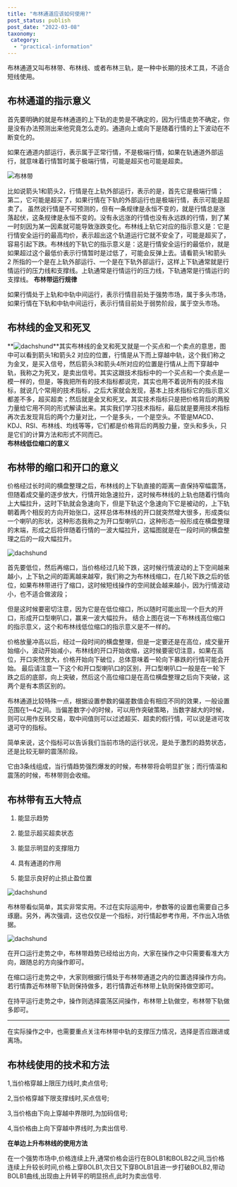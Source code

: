 ```yaml
---
title: "布林通道应该如何使用?"
post_status: publish
post_date: "2022-03-08"
taxonomy:
 category: 
  - "practical-information"
---
```


布林通道又叫布林带、布林线、或者布林三轨，是一种中长期的技术工具，不适合短线使用。

## 布林通道的指示意义

首先要明确的就是布林通道的上下轨的走势是不确定的，因为行情走势不确定，你是没有办法预测出来他究竟怎么走的。通道向上或向下是随着行情的上下波动在不断变化的。

如果在通道内部运行，表示属于正常行情，不是极端行情，如果在轨通道外部运行，就意味着行情暂时属于极端行情，可能是超买也可能是超卖。

![布林带](https://cdn.fendou.la/funstoutiao/2020/12/104126154.png)

比如说箭头1和箭头2，行情是在上轨外部运行，表示的是，首先它是极端行情；第二，它可能是超买了，如果行情在下轨的外部运行也是极端行情，表示可能是超卖了。 虽然说行情是不可预测的，但有一条规律是永恒不变的，就是行情总是涨落起伏，这条规律是永恒不变的。没有永远涨的行情也没有永远跌的行情，到了某一时刻因为某一因素就可能导致涨跌变化。布林线上轨它对应的指示意义是：它是行情安全运行的最高均价，表示超出这个轨道运行它就不安全了，可能是超买了，容易引起下跌。布林线的下轨它的指示意义是：这是行情安全运行的最低价，就是如果超过这个最低价表示行情暂时是过低了，可能会反弹上去。请看箭头1和箭头2 所指的一个是在上轨外部运行、一个是在下轨外部运行，这样上下轨通常就是行情运行的压力线和支撑线。上轨通常是行情运行的压力线，下轨通常是行情运行的支撑线。 **布林带运行规律**

如果行情处于上轨和中轨中间运行，表示行情目前处于强势市场，属于多头市场，如果行情在下轨和中轨中间运行，表示行情目前处于弱势阶段，属于空头市场。

## 布林线的金叉和死叉

**![dachshund](https://cdn.fendou.la/funstoutiao/2020/12/105210408.png ".....png")**其实布林线的金叉和死叉就是一个买点和一个卖点的意思，图中可以看到箭头1和箭头2 对应的位置，行情是从下而上穿越中轨，这个我们称之为金叉，是买入信号，然后箭头3和箭头4所对应的位置是行情从上而下穿越中轨，我称之为死叉，是卖出信号。其实这跟技术指标中的一个买点和一个卖点是一模一样的，但是，等我把所有的技术指标都说完，其实也用不着说所有的技术指标，就说几个常用的技术指标，之后大家就会发现，基本上技术指标它的指示意义都差不多，超买超卖；然后就是金叉和死叉。其实技术指标只是把价格背后的两股力量给它用不同的形式解读出来。其实我们学习技术指标，最后就是要用技术指标再次去发现背后的两个力量对比，一个是多头，一个是空头。不管是MACD、KDJ、RSI、布林线、均线等等，它们都是价格背后的两股力量，空头和多头，只是它们的计算方法和形式不同而已。  
**布林线低位缩口的意义**

## 布林带的缩口和开口的意义

价格经过长时间的横盘整理之后，布林线的上下轨直接的距离一直保持窄幅震荡，但随着成交量的逐步放大，行情开始急速拉升，这时候布林线的上轨也随着行情向上大幅拉升，这时下轨就会急速向下，但是下轨这个急速向下它是被动的，上下轨朝着两个相反的方向开始张口，这样总体布林线的开口就突然增大很多，形成类似一个喇叭的形状，这种形态我称之为开口型喇叭口，这种形态一般形成在横盘整理的末端，形成之后将伴随着行情的一波大幅拉升，这幅图就是在一段时间的横盘整理之后的一段大幅拉升。

![dachshund](https://cdn.fendou.la/funstoutiao/2020/12/105708035.png "图像 6.png")

首先要低位，然后再缩口，当价格经过几轮下跌，这时候行情波动的上下空间越来越小，上下轨之间的距离越来越窄，我们称之为布林线缩口，在几轮下跌之后的低位，如果布林带进行了缩口，这时候短线操作的空间就会越来越小，因为行情波动小，也不适合做波段；

但是这时候要密切注意，因为它是在低位缩口，所以随时可能出现一个巨大的开口，形成开口型喇叭口，赢来一波大幅拉升。 结合上图在说一下布林线高位缩口的指示意义，这个和布林线低位缩口的指示意义是不一样的。

价格放量冲高以后，经过一段时间的横盘整理，但是一定要还是在高位，成交量开始缩小，波动开始减小，布林线的开口开始收缩，这时候要密切注意，如果在高位，开口突然放大，价格开始向下破位，总体意味着一轮向下暴跌的行情可能会开始。 最后请注意一下这个和开口型喇叭口的区别，开口型喇叭口一般是在一轮下跌之后的底部，向上突破，然后这个高位缩口是在高位横盘整理之后向下突破，这两个是有本质区别的。

布林通道比较特殊一点，根据设置参数的偏差数值会有相应不同的效果，一般设置范围在1~4之间。当偏差数字小的时候，可以用作突破策略，当数字越大的时候，则可以用作反转交易，取中间值则可以过滤超买、超卖的假行情，可以说是进可攻退可守的指标。

简单来说，这个指标可以告诉我们当前市场的运行状况，是处于激烈的趋势状态，还是比较无聊的震荡阶段。

它由3条线组成，当行情趋势强烈爆发的时候，布林带将会明显扩张；而行情温和震荡的时候，布林带则会收缩。

## 布林带有五大特点

1. 能显示趋势

2. 能显示超买超卖状态

3. 能显示明显的支撑阻力

4. 具有通道的作用

5. 能显示良好的止损止盈位置

![dachshund](https://cdn.fendou.la/funstoutiao/2020/12/092131555.png "微信截图_20200917092117.png")

布林带看似简单，其实非常实用。不过在实际运用中，参数等的设置也需要自己多琢磨。另外，再次强调，这也仅仅是一个指标，对行情起参考作用，不作出入场依据。

![dachshund](https://cdn.fendou.la/funstoutiao/2020/12/172511329.jpg "v2-c0faa8cb989e2a15445aebd7aafa33b1_b.jpg")

在开口运行走势之中，布林带趋势已经给出方向，大家在操作之中只需要看准大方向，跟随总的方向操作即可。

在缩口运行走势之中，大家则根据行情处于布林带通道之内的位置选择操作方向。若行情靠近布林带下轨则保持做多，若行情靠近布林带上轨则保持做空即可。

在持平运行走势之中，操作则选择震荡区间操作，布林带上轨做空，布林带下轨做多即可。

* * *

在实际操作之中，也需要重点关注布林带中轨的支撑压力情况，选择是否应跟进或离场。

## 布林线使用的技术和方法

1,当价格穿越上限压力线时,卖点信号;

2,当价格穿越下限支撑线时,买点信号;

3,当价格由下向上穿越中界限时,为加码信号;

4,当价格由上向下穿越中界线时,为卖出信号.

**在单边上升布林线的使用方法**

在一个强势市场中,价格连续上升,通常价格会运行在BOLB1和BOLB2之间,当价格连续上升较长时间,价格上穿BOLB1,次日又下穿BOLB1且进一步打破BOLB2,带动BOLB1曲线,出现由上升转平的明显拐点,此时为卖出信号.
